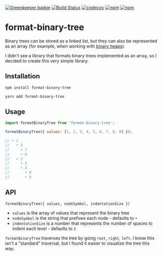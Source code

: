 [![Greenkeeper badge](https://badges.greenkeeper.io/jaebradley/format-binary-tree.svg)](https://greenkeeper.io/)
[![Build Status](https://travis-ci.org/jaebradley/format-binary-tree.svg?branch=master)](https://travis-ci.org/jaebradley/format-binary-tree)
[![codecov](https://codecov.io/gh/jaebradley/format-binary-tree/branch/master/graph/badge.svg)](https://codecov.io/gh/jaebradley/format-binary-tree)
[![npm](https://img.shields.io/npm/v/format-binary-tree.svg)](https://www.npmjs.com/package/format-binary-tree)
[![npm](https://img.shields.io/npm/dt/format-binary-tree.svg)](https://www.npmjs.com/package/format-binary-tree)

# format-binary-tree

Binary trees can be stored as a linked list, but they can also be represented as an array (for example, when working with [binary heaps](http://www.cse.hut.fi/en/research/SVG/TRAKLA2/tutorials/heap_tutorial/taulukkona.html)).

I didn't see a library that formats binary trees implemented as an array, so I decided to create this very simple library.

## Installation

```bash
npm install format-binary-tree
```

```bash
yarn add format-binary-tree
```

## Usage

```javascript
import formatBinaryTree from 'format-binary-tree';

formatBinaryTree({ values: [1, 2, 3, 4, 5, 6, 7, 8, 9] });

// • 1
//   • 3
//     • 7
//     • 6
//   • 2
//     • 5
//     • 4
//       • 9
//       • 8
```

## API

`formatBinaryTree({ values, nodeSymbol, indentationSize })`
  * `values` is the array of values that represent the binary tree
  * `nodeSymbol` is the string that prefixes each node - defaults to `•`
  * `indentationSize` is a number that represents the number of spaces to indent each level - defaults to `2`

`formatBinaryTree` traverses the tree by going `root`, `right`, `left`. I know this isn't a "standard" traversal, but I found it easier to visualize the tree this way.
